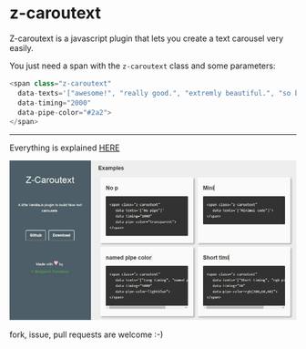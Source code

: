# z-caroutext 

Z-caroutext is a javascript plugin that lets you create a text carousel very easily.

You just need a span with the `z-caroutext` class and some parameters:

```javascript
<span class="z-caroutext"
  data-texts='["awesome!", "really good.", "extremly beautiful.", "so badass!"]'
  data-timing="2000"
  data-pipe-color="#2a2">
</span>
```

---

Everything is explained [HERE](http://labo.caradeuc.info/z-caroutext/)

![Screenshot](/screenshot.jpg)

fork, issue, pull requests are welcome :-)
